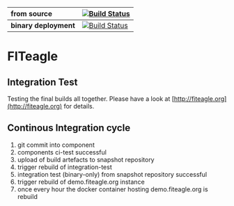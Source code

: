 | from source | [![Build Status](https://api.travis-ci.org/FITeagle/integration-test.svg?branch=master)](https://travis-ci.org/FITeagle/integration-test/branches) |
|:--- |:---|
| **binary deployment** | [![Build Status](https://api.travis-ci.org/FITeagle/integration-test.svg?branch=binary-only)](https://travis-ci.org/FITeagle/integration-test/branches) |

# FITeagle
## Integration Test

Testing the final builds all together.
Please have a look at [http://fiteagle.org](http://fiteagle.org) for details.

## Continous Integration cycle
 1. git commit into component
 2. components ci-test successful
 3. upload of build artefacts to snapshot repository
 4. trigger rebuild of integration-test
 5. integration test (binary-only) from snapshot repository successful
 6. trigger rebuild of demo.fiteagle.org instance
 7. once every hour the docker container hosting demo.fiteagle.org is rebuild

